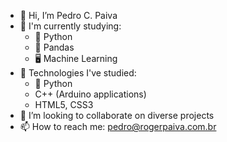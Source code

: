 - 👋 Hi, I’m Pedro C. Paiva
- 🌱 I'm currently studying:
  - 🐍 Python
  - 🐼 Pandas
  - 🖥️ Machine Learning
- 👀 Technologies I've studied:
  - 🐍 Python
  - C++ (Arduino applications)
  - HTML5, CSS3
- 💞️ I’m looking to collaborate on diverse projects
- 📫 How to reach me: pedro@rogerpaiva.com.br

<!---
PedroPaivaC/PedroPaivaC is a ✨ special ✨ repository because its `README.md` (this file) appears on your GitHub profile.
You can click the Preview link to take a look at your changes.
--->
